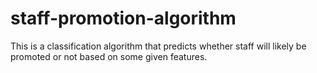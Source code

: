 # staff-promotion-algorithm
This is a classification algorithm that predicts whether staff will likely be promoted or not based on some given features.
